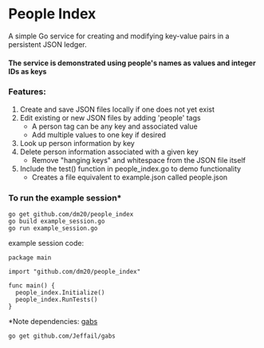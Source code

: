 # People Index
A simple Go service for creating and modifying key-value pairs in a persistent JSON ledger.  
#### The service is demonstrated using people's names as values and integer IDs as keys

### Features:
  1) Create and save JSON files locally if one does not yet exist
  2) Edit existing or new JSON files by adding 'people' tags  
     - A person tag can be any key and associated value
     - Add multiple values to one key if desired
  3) Look up person information by key
  4) Delete person information associated with a given key  
     - Remove "hanging keys" and whitespace from the JSON file itself
  5) Include the test() function in people_index.go to demo functionality
     - Creates a file equivalent to example.json called people.json

### To run the example session*
    go get github.com/dm20/people_index    
    go build example_session.go
    go run example_session.go
    
example session code:
    
    package main

    import "github.com/dm20/people_index"

    func main() {
      people_index.Initialize()
      people_index.RunTests()
    }

*Note dependencies: <a href='https://github.com/Jeffail/gabs'>gabs</a>  

    go get github.com/Jeffail/gabs
